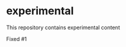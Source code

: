 # experimental

This repository contains experimental content

Fixed #1                                                                                                   